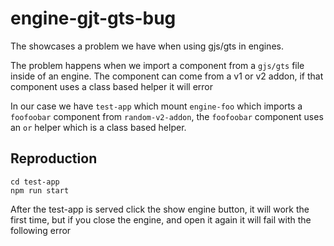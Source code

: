 # engine-gjt-gts-bug

The showcases a problem we have when using gjs/gts in engines.

The problem happens when we import a component from a `gjs/gts` file inside of an engine.
The component can come from a v1 or v2 addon, if that component uses a class based helper it will error

In our case we have `test-app` which mount `engine-foo` which imports a `foofoobar` component from `random-v2-addon`, the `foofoobar` component uses an `or` helper which is a class based helper.


## Reproduction

```
cd test-app
npm run start
```

After the test-app is served click the show engine button, it will work the first time,
but if you close the engine, and open it again it will fail with the following error


